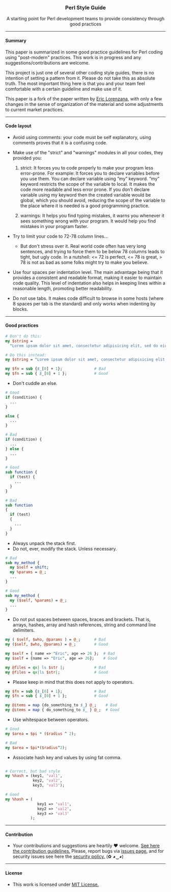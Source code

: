 <p align="center">
  <h3 align="center">Perl Style Guide</h3>
  <p align="center">A starting point for Perl development teams to provide consistency through good practices</p>
</p>

---

#### Summary

This paper is summarized in some good practice guidelines for Perl coding using "post-modern" practices. This work is in progress and any suggestions/contributions are welcome.

This project is just one of several other coding style guides, there is no intention of setting a pattern from it. Please do not take this as absolute truth. The most important thing here is that you and your team feel comfortable with a certain guideline and make use of it.

This paper is a fork of the paper written by [Eric Lorenzana](https://github.com/chusqui/perl-style-guide), with only a few changes in the sense of organization of the material and some adjustments to current market practices. 

---

#### Code layout

- Avoid using comments: your code must be self explanatory, using comments proves that it is a confusing code.

- Make use of the "strict" and "warnings" modules in all your codes, they provided you:
    1. strict: It forces you to code properly to make your program less error-prone. For example: It forces you to declare variables before you use them. You can declare variable using “my” keyword. “my” keyword restricts the scope of the variable to local. It makes the code more readable and less error prone. If you don’t declare variable using my keyword then the created variable would be global, which you should avoid, reducing the scope of the variable to the place where it is needed is a good programming practice.

    2. warnings: It helps you find typing mistakes, it warns you whenever it sees something wrong with your program. It would help you find mistakes in your program faster.


- Try to limit your code to 72-78 column lines...
  - But don't stress over it. Real world code often has very long sentences, and trying to force them to be below 78 columns leads to tight, but ugly code. In a nutshell: <= 72 is perfect, <= 78 is great, > 78 is not as bad as some folks might try to make you believe.
  
- Use four spaces per indentation level. The main advantage being that it provides a consistent and readable format, making it easier to maintain code quality. This level of indentation also helps in keeping lines within a reasonable length, promoting better readability.

- Do not use tabs. It makes code difficult to browse in some hosts (where 8 spaces per tab is the standard) and only works when indenting by blocks.

---
  
#### Good practices  

```perl
# Don't do this:
my $string =
  "Lorem ipsum dolor sit amet, consectetur adipisicing elit, sed do eiusmod tempor aliqua.";

# Do this instead:
my $string = "Lorem ipsum dolor sit amet, consectetur adipisicing elit, sed do eiusmod tempor aliqua."

my $fn = sub {$_[0] + 1};              # Bad
my $fn = sub { $_[0] + 1 };            # Good
```

* Don't cuddle an else.

```perl
# Good
if (condition) {
  ...
}

else {
  ...
}

# Bad
if (condition) {
  ...
} else {
  ...
}
```

```perl
# Good
sub function {
  if (test) {
    ...
  }
}

# Bad
sub function
{
  if (test)
  {
    ...
  }
}
```

- Always unpack the stack first.
- Do not, ever, modify the stack. Unless necessary.

```perl
# Bad
sub my_method {
  my $self = shift;
  my %params = @_;
  ...
}

# Good
sub my_method {
  my ($self, %params) = @_;
  ...
}
```

- Do not put spaces between spaces, braces and brackets. That is, arrays, hashes, array and hash references, string and command line delimiters.

```perl
my ( $self, $who, @params ) = @_;      # Bad
my ($self, $who, @params) = @_;        # Good

my $self = { name => "Eric", age => 26 };  # Bad
my $self = {name => "Eric", age => 26};    # Good

my @files = qx| ls $str |;             # Bad
my @files = qx|ls $str|;               # Good
```

- Please keep in mind that this does not apply to operators.

```perl
my $fn = sub {$_[0] + 1};              # Bad
my $fn = sub { $_[0] + 1 };            # Good

my @items = map {do_something_to $_} @_;    # Bad
my @items = map { do_something_to $_ } @_;  # Good
```

- Use whitespace between operators.

```perl
# Good
my $area = $pi * ($radius ^ 2);

# Bad
my $area = $pi*($radius^2);
```

- Associate hash key and values by using fat comma.

```perl

# Correct, but bad style
my %hash = (key1, 'val1',
            key2, 'val2',
            key3, 'val3');

# Good
my %hash = (
              key1 => 'val1',
              key2 => 'val2',
              key3 => 'val3'
           );
```

---

#### Contribution

- Your contributions and suggestions are heartily ♥ welcome. [See here the contribution guidelines.](https://github.com/htrgouvea/perl-style-guide/blob/master/.github/CONTRIBUTING.md) Please, report bugs via [issues page.](https://github.com/htrgouvea/perl-style-guide/issues)  and for security issues see here the [security policy.](https://github.com/htrgouvea/perl-style-guide/blob/master/SECURITY.md) (✿ ◕‿◕) 

---

#### License

- This work is licensed under [MIT License.](https://github.com/htrgouvea/perl-style-guide/blob/master/LICENSE.md)
